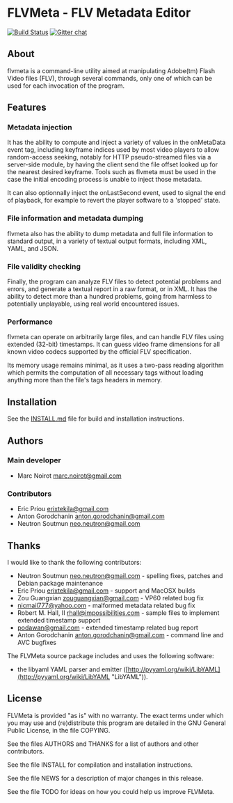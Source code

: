 # FLVMeta - FLV Metadata Editor

[![Build Status](https://api.travis-ci.org/noirotm/flvmeta.png?branch=master)](https://travis-ci.org/noirotm/flvmeta) [![Gitter chat](https://badges.gitter.im/noirotm/flvmeta.png)](https://gitter.im/noirotm/flvmeta)

## About

flvmeta is a command-line utility aimed at manipulating Adobe(tm) Flash
Video files (FLV), through several commands, only one of which can be used for
each invocation of the program.

## Features

### Metadata injection

It has the ability to compute and inject a variety of values in the onMetaData event tag, including keyframe indices used by most video players to allow random-access seeking, notably for HTTP pseudo-streamed files via a server-side module, by having the client send the file offset looked up for the nearest desired keyframe.
Tools such as flvmeta must be used in the case the initial encoding process is unable to inject those metadata.

It can also optionnally inject the onLastSecond event, used to signal the end of playback, for example to revert the player software to a 'stopped' state.

### File information and metadata dumping

flvmeta also has the ability to dump metadata and full file information to standard output, in a variety of textual output formats, including XML, YAML, and JSON.

### File validity checking

Finally, the program can analyze FLV files to detect potential problems and errors, and generate a textual report in a raw format, or in XML. It has the ability to detect more than a hundred problems, going from harmless to potentially unplayable, using real world encountered issues.

### Performance

flvmeta can operate on arbitrarily large files, and can handle FLV files using extended (32-bit) timestamps. It can guess video frame dimensions for all known video codecs supported by the official FLV specification.

Its memory usage remains minimal, as it uses a two-pass reading algorithm which permits the computation of all necessary tags without loading anything more than the file's tags headers in memory.

## Installation

See the [INSTALL.md](INSTALL.md) file for build and installation instructions.

## Authors

### Main developer

- Marc Noirot <marc.noirot@gmail.com>

### Contributors

- Eric Priou <erixtekila@gmail.com>
- Anton Gorodchanin <anton.gorodchanin@gmail.com>
- Neutron Soutmun <neo.neutron@gmail.com>

## Thanks

I would like to thank the following contributors:

- Neutron Soutmun <neo.neutron@gmail.com> - spelling fixes, patches and Debian package maintenance
- Eric Priou <erixtekila@gmail.com> - support and MacOSX builds
- Zou Guangxian <zouguangxian@gmail.com> - VP60 related bug fix
- nicmail777@yahoo.com - malformed metadata related bug fix
- Robert M. Hall, II <rhall@impossibilities.com> - sample files to implement extended timestamp support
- podawan@gmail.com - extended timestamp related bug report
- Anton Gorodchanin <anton.gorodchanin@gmail.com> - command line and AVC bugfixes

The FLVMeta source package includes and uses the following software:

* the libyaml YAML parser and emitter ([http://pyyaml.org/wiki/LibYAML](http://pyyaml.org/wiki/LibYAML "LibYAML")).


## License

FLVMeta is provided "as is" with no warranty.  The exact terms
under which you may use and (re)distribute this program are detailed
in the GNU General Public License, in the file COPYING.

See the files AUTHORS and THANKS for a list of authors and other contributors.

See the file INSTALL for compilation and installation instructions.

See the file NEWS for a description of major changes in this release.

See the file TODO for ideas on how you could help us improve FLVMeta.
